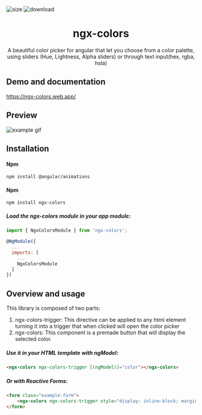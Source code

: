![size](https://img.shields.io/bundlephobia/min/ngx-colors?style=for-the-badge)
![download](https://img.shields.io/npm/dm/ngx-colors?style=for-the-badge)
<p align="center">
  <h1 align="center">ngx-colors</h1>
  <p align="center">A beautiful color picker for angular that let you choose from a 
color palette, using sliders (Hue, Lightness, Alpha sliders) or through text input(hex, rgba, hsla) 

  </p>
</p>

## Demo and documentation

https://ngx-colors.web.app/


## Preview

![example gif](https://raw.githubusercontent.com/KroneCorylus/ngx-colors/master/projects/ngx-color-examples/src/assets/img/example-gif.gif)

## Installation

#### Npm
```shell
npm install @angular/animations
```

#### Npm
```shell
npm install ngx-colors
```

##### Load the ngx-colors module in your app module:

```javascript
import { NgxColorsModule } from 'ngx-colors';

@NgModule({
  ...
  imports: [
    ...
    NgxColorsModule
  ]
})
```
## Overview and usage
This library is composed of two parts:
1. ngx-colors-trigger: This directive can be applied to any html element turning it into a trigger that when clicked will open the color picker
2. ngx-colors: This component is a premade button that will display the selected color.

##### Use it in your HTML template with ngModel:

```html
<ngx-colors ngx-colors-trigger [(ngModel)]="color"></ngx-colors>
```
##### Or with Reactive Forms:

```html
<form class="example-form">
    <ngx-colors ngx-colors-trigger style="display: inline-block; margin:5px;" [formControl]="colorFormControl"></ngx-colors>
</form>
```
